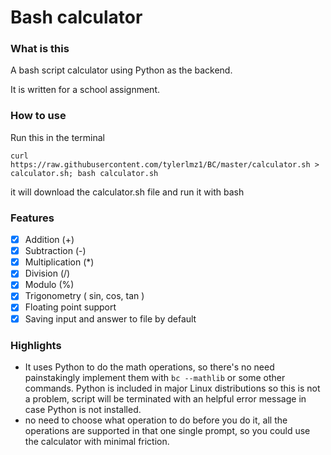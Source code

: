 # Bash calculator

### What is this
A bash script calculator using Python as the backend.

It is written for a school assignment.

### How to use
Run this in the terminal
```
curl https://raw.githubusercontent.com/tylerlmz1/BC/master/calculator.sh > calculator.sh; bash calculator.sh
```
it will download the calculator.sh file and run it with bash

### Features
- [x] Addition (+)
- [x] Subtraction (-)
- [x] Multiplication (*)
- [x] Division (/)
- [x] Modulo (%)
- [x] Trigonometry ( sin, cos, tan )
- [x] Floating point support
- [x] Saving input and answer to file by default

### Highlights
- It uses Python to do the math operations, so there's no need painstakingly implement them with `bc --mathlib` or some other commands. Python is included in major Linux distributions so this is not a problem, script will be terminated with an helpful error message in case Python is not installed.
- no need to choose what operation to do before you do it, all the operations are supported in that one single prompt, so you could use the calculator with minimal friction.
